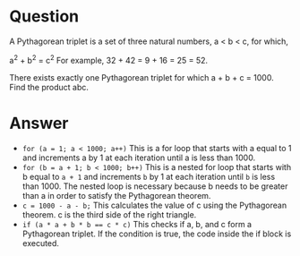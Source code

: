 # Question

A Pythagorean triplet is a set of three natural numbers, a < b < c, for which,

a<sup>2</sup> + b<sup>2</sup> = c<sup>2</sup>
For example, 32 + 42 = 9 + 16 = 25 = 52.

There exists exactly one Pythagorean triplet for which a + b + c = 1000.
Find the product abc.

# Answer

- `for (a = 1; a < 1000; a++)` This is a for loop that starts with a equal to 1 and increments a by 1 at each iteration until a is less than 1000.
- `for (b = a + 1; b < 1000; b++)` This is a nested for loop that starts with b equal to `a + 1` and increments `b` by 1 at each iteration until `b` is less than 1000. The nested loop is necessary because b needs to be greater than a in order to satisfy the Pythagorean theorem.
- `c = 1000 - a - b;` This calculates the value of c using the Pythagorean theorem. c is the third side of the right triangle.
- `if (a * a + b * b == c * c)` This checks if a, b, and c form a Pythagorean triplet. If the condition is true, the code inside the if block is executed.
